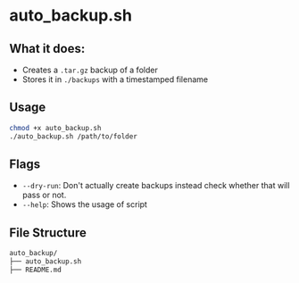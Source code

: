# auto_backup.sh

## What it does:
- Creates a `.tar.gz` backup of a folder
- Stores it in `./backups` with a timestamped filename

## Usage
```bash
chmod +x auto_backup.sh
./auto_backup.sh /path/to/folder
```

## Flags 
- `--dry-run`: Don't actually create backups instead check whether that will pass or not.
- `--help`: Shows the usage of script

## File Structure

```bash
auto_backup/
├── auto_backup.sh
├── README.md
```
